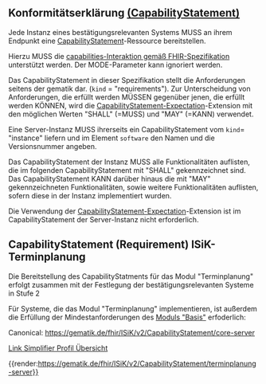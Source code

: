 ## Konformitätserklärung [(CapabilityStatement)](http://hl7.org/fhir/capabilitystatement.html)

Jede Instanz eines bestätigungsrelevanten Systems MUSS an ihrem Endpunkt eine [CapabilityStatement](http://hl7.org/fhir/capabilitystatement.html)-Ressource bereitstellen.

Hierzu MUSS die [capabilities-Interaktion gemäß FHIR-Spezifikation](http://hl7.org/fhir/http.html#capabilities) unterstützt werden.
Der MODE-Parameter kann ignoriert werden.

Das CapabilityStatement in dieser Spezifikation stellt die Anforderungen seitens der gematik dar. (`kind` = "requirements"). Zur Unterscheidung von Anforderungen, die erfüllt werden MÜSSEN gegenüber jenen, die erfüllt werden KÖNNEN, wird die [CapabilityStatement-Expectation](http://hl7.org/fhir/extension-capabilitystatement-expectation.html)-Extension mit den möglichen Werten "SHALL" (=MUSS) und "MAY" (=KANN) verwendet.

Eine Server-Instanz MUSS ihrerseits ein CapabilityStatement vom `kind`= "instance" liefern und im Element `software` den Namen und die Versionsnummer angeben.

Das CapabilityStatement der Instanz MUSS alle Funktionalitäten auflisten, die im folgenden CapabilityStatement mit "SHALL" gekennzeichnet sind. Das CapabilityStatement KANN darüber hinaus die mit "MAY" gekennzeichneten Funktionalitäten, sowie weitere Funktionalitäten auflisten, sofern diese in der Instanz implementiert wurden.

Die Verwendung der [CapabilityStatement-Expectation](http://hl7.org/fhir/extension-capabilitystatement-expectation.html)-Extension ist im CapabilityStatement der Server-Instanz nicht erforderlich.

## CapabilityStatement (Requirement) ISiK-Terminplanung

Die Bereitstellung des CapabilityStatments für das Modul "Terminplanung" erfolgt zusammen mit der Festlegung der bestätigungsrelevanten Systeme in Stufe 2

Für Systeme, die das Modul "Terminplanung" implementieren, ist außerdem die Erfüllung der Mindestanforderungen des [Moduls "Basis"](https://simplifier.net/guide/ImplementierungsleitfadenISiK-Basismodul/Einfuehrung) erfoderlich:

Canonical: https://gematik.de/fhir/ISiK/v2/CapabilityStatement/core-server

[Link Simplifier Profil Übersicht](https://gematik.de/fhir/ISiK/v2/CapabilityStatement/terminplanung-server)

{{render:https://gematik.de/fhir/ISiK/v2/CapabilityStatement/terminplanung-server}}